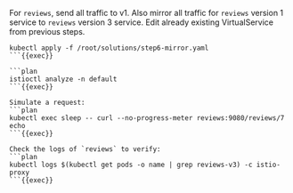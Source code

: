For `reviews`, send all traffic to v1. Also mirror all traffic for `reviews` version 1 service to `reviews` version 3 service. Edit already existing VirtualService from previous steps.

```plan
kubectl apply -f /root/solutions/step6-mirror.yaml
```{{exec}}

```plan
istioctl analyze -n default
```{{exec}}

Simulate a request:
```plan
kubectl exec sleep -- curl --no-progress-meter reviews:9080/reviews/7
echo
```{{exec}}

Check the logs of `reviews` to verify:
```plan
kubectl logs $(kubectl get pods -o name | grep reviews-v3) -c istio-proxy
```{{exec}}